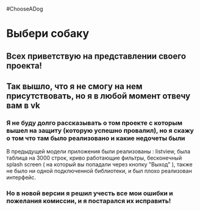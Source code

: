 #ChooseADog
# Выбери собаку
## Всех приветствую на представлении своего проекта!
## Так вышло, что я не смогу на нем присутствовать, но я в любой момент отвечу вам в vk
### Я не буду долго рассказывать о том проекте с которым вышел на защиту (которую успешно провалил), но я скажу о том что там было реализовано и какие недочеты были
В предыдущей модели приложения были реализованы : listview, была таблица на 3000 строк, криво работающие фильтры, бесконечный splash screen ( на который вы попадали через кнопку "Выход" ), также не было ни одной подключенной библиотеки, и был плохо реализован интерфейс.  
### Но в новой версии я решил учесть все мои ошибки и пожелания комиссии, и я постарался их исправить!

 
